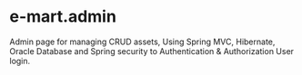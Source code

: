 # e-mart.admin
 Admin page for managing CRUD assets, Using Spring MVC, Hibernate, Oracle Database and Spring security to Authentication & Authorization User login.
